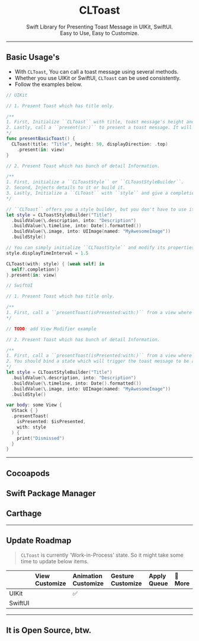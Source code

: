 <p align = "center">
  <h1 align = "center"> CLToast </h1>
</p>

<!---
shield: Swift Package Index, Platforms
after deployed
-->

<p align = "center">
  Swift Library for Presenting Toast Message in UIKit, SwiftUI.
  <br>
  Easy to Use, Easy to Customize.
</p>

<!---
Examples in GIFs
--->

---
## Basic Usage's
- With `CLToast`, You can call a toast message using several methods.
- Whether you use UIKit or SwiftUI, `CLToast` can be used consistently.
- Follow the examples below.

```swift
// UIKit

// 1. Present Toast which has title only.

/**
1. First, Initialize ``CLToast`` with title, toast message's height and display direction.
2. Lastly, call a ``present(in:)`` to present a toast message. It will become a subview of the value which you pass as an argument.
*/ 
func presentBasicToast() {
  CLToast(title: "Title", height: 50, displayDirection: .top)
    .present(in: view)
}

// 2. Present Toast which has bunch of detail Information.

/**
1. First, initialize a ``CLToastStyle`` or ``CLToastStyleBuilder``.
2. Second, Injects details to it or build it.
3. Lastly, Initialize a ``CLToast`` with ``style`` and give a completion handler.
*/

// ``CLToast`` offers you a style builder, but you don't have to use it.
let style = CLToastStyleBuilder("Title")
  .buildValue(\.description, into: "Description")
  .buildValue(\.timeline, into: Date().formatted())
  .buildValue(\.image, into: UIImage(named: "MyAwesomeImage"))
  .buildStyle()

// You can simply initialize ``CLToastStyle`` and modify its properties, like this.
style.displayTimeInterval = 1.5

CLToast(with: style) { [weak self] in
  self?.completion()
}.present(in: view)

// SwiftUI

// 1. Present Toast which has title only.

/**
1. First, call a ``presentToast(isPresented:with:)`` from a view where you want to overlay your toast message.
*/

// TODO: add View Modifier example

// 2. Present Toast which has bunch of detail Information.

/**
1. First, call a ``presentToast(isPresented:with:)`` from a view where you want to overlay your toast message.
2. You should bind a state which will trigger the toast message to be appeared.
*/
let style = CLToastStyleBuilder("Title")
  .buildValue(\.description, into: "Description")
  .buildValue(\.timeline, into: Date().formatted())
  .buildValue(\.image, into: UIImage(named: "MyAwesomeImage"))
  .buildStyle()

var body: some View {
  VStack { }
  .presentToast(
    isPresented: $isPresented,
    with: style
  ) {
    print("Dismissed")
  }
}

```

---

## Cocoapods

## Swift Package Manager

## Carthage

---
## Update Roadmap
> ``CLToast`` is currently 'Work-in-Process' state.
> So it might take some time to update below items.

|         | View Customize | Animation Customize | Gesture Customize | Apply Queue | 🚏 More |
| :---    | :--- | :--- | :--- | :--- | :--- | 
| UIKit   |  | ✅ |    |   |  |
| SwiftUI |  |    |    |   |  | 

---
## It is Open Source, btw.



